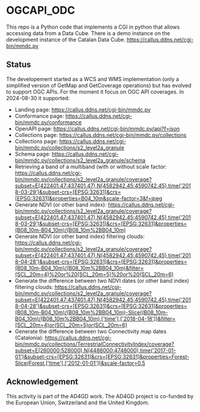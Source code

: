 # OGCAPI_ODC
This repo is a Python code that implements a CGI in python that allows accessing data from a Data Cube. There is a demo instance on the development instance of the Catalan Data Cube.
https://callus.ddns.net/cgi-bin/mmdc.py

## Status
The developement started as a WCS and WMS implementation (only a simplified version of GetMap and GetCoverage operations) but has evolved to support OGC APIs. For the moment it focus on OGC API coverages. In 2024-08-30 it supported:

* Landing page: https://callus.ddns.net/cgi-bin/mmdc.py
* Conformance page: https://callus.ddns.net/cgi-bin/mmdc.py/conformance
* OpenAPI page: https://callus.ddns.net/cgi-bin/mmdc.py/api?f=json
* Collections page: https://callus.ddns.net/cgi-bin/mmdc.py/collections
* Collections page: https://callus.ddns.net/cgi-bin/mmdc.py/collections/s2_level2a_granule
* Schema page: https://callus.ddns.net/cgi-bin/mmdc.py/collections/s2_level2a_granule/schema
* Retrieving a band of a multiband (with or without scale factor: https://callus.ddns.net/cgi-bin/mmdc.py/collections/s2_level2a_granule/coverage?subset=E(422401.47:437401.47),N(4582942.45:4590742.45),time('2018-03-29')&subset-crs=[EPSG:32631]&crs=[EPSG:32631]&properties=B04_10m&scale-factor=3&f=jpeg
* Generate NDVI (or other band index): https://callus.ddns.net/cgi-bin/mmdc.py/collections/s2_level2a_granule/coverage?subset=E(422401.47:437401.47),N(4582942.45:4590742.45),time('2018-03-29')&subset-crs=[EPSG:32631]&crs=[EPSG:32631]&properties=(B08_10m-B04_10m)/(B08_10m%2BB04_10m)
* Generate NDVI (or other band index) filtering clouds: https://callus.ddns.net/cgi-bin/mmdc.py/collections/s2_level2a_granule/coverage?subset=E(422401.47:437401.47),N(4582942.45:4590742.45),time('2018-04-28')&subset-crs=[EPSG:32631]&crs=[EPSG:32631]&properties=(B08_10m-B04_10m)/(B08_10m%2BB04_10m)&filter=(SCL_20m=4)%20or%20(SCL_20m=5)%20or%20(SCL_20m=6)
* Generate the difference between two NDVI dates (or other band index) filtering clouds: https://callus.ddns.net/cgi-bin/mmdc.py/collections/s2_level2a_granule/coverage?subset=E(422401.47:437401.47),N(4582942.45:4590742.45),time('2018-04-28')&subset-crs=[EPSG:32631]&crs=[EPSG:32631]&properties=(B08_10m-B04_10m)/(B08_10m%2BB04_10m)-Slice((B08_10m-B04_10m)/(B08_10m%2BB04_10m),['time'],['2018-04-18'])&filter=(SCL_20m=4)or(SCL_20m=5)or(SCL_20m=6)
* Generate the difference between two Connectivity map dates (Catalonia): https://callus.ddns.net/cgi-bin/mmdc.py/collections/TerrestrialConnectivityIndex/coverage?subset=E(260000:528000),N(4488000:4748000),time('2017-01-01')&subset-crs=[EPSG:32631]&crs=[EPSG:32631]&properties=Forest-Slice(Forest,['time'],['2012-01-01'])&scale-factor=0.5

## Acknowledgement
This activity is part of the AD4GD work. The AD4GD project is co-funded by the European Union, Switzerland and the United Kingdom.
